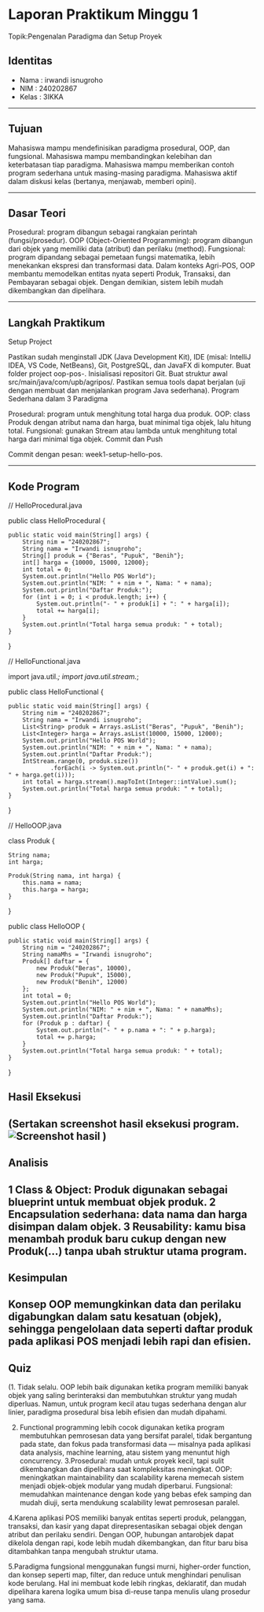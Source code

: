 # Laporan Praktikum Minggu 1 
Topik:Pengenalan Paradigma dan Setup Proyek

## Identitas
- Nama  : irwandi isnugroho
- NIM   : 240202867
- Kelas : 3IKKA

---

## Tujuan
Mahasiswa mampu mendefinisikan paradigma prosedural, OOP, dan fungsional.
Mahasiswa mampu membandingkan kelebihan dan keterbatasan tiap paradigma.
Mahasiswa mampu memberikan contoh program sederhana untuk masing-masing paradigma.
Mahasiswa aktif dalam diskusi kelas (bertanya, menjawab, memberi opini).

---

## Dasar Teori
Prosedural: program dibangun sebagai rangkaian perintah (fungsi/prosedur).
OOP (Object-Oriented Programming): program dibangun dari objek yang memiliki data (atribut) dan perilaku (method).
Fungsional: program dipandang sebagai pemetaan fungsi matematika, lebih menekankan ekspresi dan transformasi data.
Dalam konteks Agri-POS, OOP membantu memodelkan entitas nyata seperti Produk, Transaksi, dan Pembayaran sebagai objek. Dengan demikian, sistem lebih mudah dikembangkan dan dipelihara.

---

## Langkah Praktikum
Setup Project

Pastikan sudah menginstall JDK (Java Development Kit), IDE (misal: IntelliJ IDEA, VS Code, NetBeans), Git, PostgreSQL, dan JavaFX di komputer.
Buat folder project oop-pos-<nim>.
Inisialisasi repositori Git.
Buat struktur awal src/main/java/com/upb/agripos/.
Pastikan semua tools dapat berjalan (uji dengan membuat dan menjalankan program Java sederhana).
Program Sederhana dalam 3 Paradigma

Prosedural: program untuk menghitung total harga dua produk.
OOP: class Produk dengan atribut nama dan harga, buat minimal tiga objek, lalu hitung total.
Fungsional: gunakan Stream atau lambda untuk menghitung total harga dari minimal tiga objek.
Commit dan Push

Commit dengan pesan: week1-setup-hello-pos.

---

## Kode Program

// HelloProcedural.java

public class HelloProcedural {

    public static void main(String[] args) {
        String nim = "240202867";
        String nama = "Irwandi isnugroho";
        String[] produk = {"Beras", "Pupuk", "Benih"};
        int[] harga = {10000, 15000, 12000};
        int total = 0;
        System.out.println("Hello POS World");
        System.out.println("NIM: " + nim + ", Nama: " + nama);
        System.out.println("Daftar Produk:");
        for (int i = 0; i < produk.length; i++) {
            System.out.println("- " + produk[i] + ": " + harga[i]);
            total += harga[i];
        }
        System.out.println("Total harga semua produk: " + total);
    }
}

// HelloFunctional.java

import java.util.*;
import java.util.stream.*;

public class HelloFunctional {

    public static void main(String[] args) {
        String nim = "240202867";
        String nama = "Irwandi isnugroho";
        List<String> produk = Arrays.asList("Beras", "Pupuk", "Benih");
        List<Integer> harga = Arrays.asList(10000, 15000, 12000);
        System.out.println("Hello POS World");
        System.out.println("NIM: " + nim + ", Nama: " + nama);
        System.out.println("Daftar Produk:");
        IntStream.range(0, produk.size())
                .forEach(i -> System.out.println("- " + produk.get(i) + ": " + harga.get(i)));
        int total = harga.stream().mapToInt(Integer::intValue).sum();
        System.out.println("Total harga semua produk: " + total);
    }
}

// HelloOOP.java

class Produk {

    String nama;
    int harga;

    Produk(String nama, int harga) {
        this.nama = nama;
        this.harga = harga;
    }
}

public class HelloOOP {

    public static void main(String[] args) {
        String nim = "240202867";
        String namaMhs = "Irwandi isnugroho";
        Produk[] daftar = {
            new Produk("Beras", 10000),
            new Produk("Pupuk", 15000),
            new Produk("Benih", 12000)
        };
        int total = 0;
        System.out.println("Hello POS World");
        System.out.println("NIM: " + nim + ", Nama: " + namaMhs);
        System.out.println("Daftar Produk:");
        for (Produk p : daftar) {
            System.out.println("- " + p.nama + ": " + p.harga);
            total += p.harga;
        }
        System.out.println("Total harga semua produk: " + total);
    }
}

## Hasil Eksekusi
(Sertakan screenshot hasil eksekusi program.  
![Screenshot hasil](screenshots/hasil.png)
)
---

## Analisis

1 Class & Object: Produk digunakan sebagai blueprint untuk membuat objek produk.
2 Encapsulation sederhana: data nama dan harga disimpan dalam objek.
3 Reusability: kamu bisa menambah produk baru cukup dengan new Produk(...) tanpa ubah struktur utama program.
---

## Kesimpulan
Konsep OOP memungkinkan data dan perilaku digabungkan dalam satu kesatuan (objek), sehingga pengelolaan data seperti daftar produk pada aplikasi POS menjadi lebih rapi dan efisien.
---

## Quiz
(1. Tidak selalu. OOP lebih baik digunakan ketika program memiliki banyak objek yang saling berinteraksi dan membutuhkan struktur yang mudah diperluas. Namun, untuk program kecil atau tugas sederhana dengan alur linier, paradigma prosedural bisa lebih efisien dan mudah dipahami.

2. Functional programming lebih cocok digunakan ketika program membutuhkan pemrosesan data yang bersifat paralel, tidak bergantung pada state, dan fokus pada transformasi data — misalnya pada aplikasi data analysis, machine learning, atau sistem yang menuntut high concurrency.
3.Prosedural: mudah untuk proyek kecil, tapi sulit dikembangkan dan dipelihara saat kompleksitas meningkat.
OOP: meningkatkan maintainability dan scalability karena memecah sistem menjadi objek-objek modular yang mudah diperbarui.
Fungsional: memudahkan maintenance dengan kode yang bebas efek samping dan mudah diuji, serta mendukung scalability lewat pemrosesan paralel.

4.Karena aplikasi POS memiliki banyak entitas seperti produk, pelanggan, transaksi, dan kasir yang dapat direpresentasikan sebagai objek dengan atribut dan perilaku sendiri. Dengan OOP, hubungan antarobjek dapat dikelola dengan rapi, kode lebih mudah dikembangkan, dan fitur baru bisa ditambahkan tanpa mengubah struktur utama.

5.Paradigma fungsional menggunakan fungsi murni, higher-order function, dan konsep seperti map, filter, dan reduce untuk menghindari penulisan kode berulang. Hal ini membuat kode lebih ringkas, deklaratif, dan mudah dipelihara karena logika umum bisa di-reuse tanpa menulis ulang prosedur yang sama.
